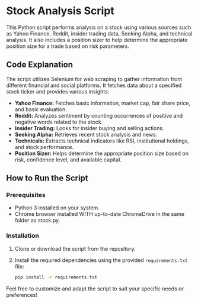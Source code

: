 # Stock Analysis Script

This Python script performs analysis on a stock using various sources such as Yahoo Finance, Reddit, insider trading data, Seeking Alpha, and technical analysis. It also includes a position sizer to help determine the appropriate position size for a trade based on risk parameters.

## Code Explanation

The script utilizes Selenium for web scraping to gather information from different financial and social platforms. It fetches data about a specified stock ticker and provides various insights:

- **Yahoo Finance:** Fetches basic information, market cap, fair share price, and basic evaluation.
- **Reddit:** Analyzes sentiment by counting occurrences of positive and negative words related to the stock.
- **Insider Trading:** Looks for insider buying and selling actions.
- **Seeking Alpha:** Retrieves recent stock analysis and news.
- **Technicals:** Extracts technical indicators like RSI, institutional holdings, and stock performance.
- **Position Sizer:** Helps determine the appropriate position size based on risk, confidence level, and available capital.

## How to Run the Script

### Prerequisites

- Python 3 installed on your system.
- Chrome browser installed WITH up-to-date ChromeDrive in the same folder as stock.py.

### Installation

1. Clone or download the script from the repository.
2. Install the required dependencies using the provided `requirements.txt` file:
   
    ```bash
    pip install -r requirements.txt
    ```

Feel free to customize and adapt the script to suit your specific needs or preferences!
